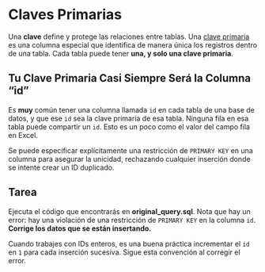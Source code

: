 # Claves Primarias

Una **clave** define y protege las relaciones entre tablas. Una [clave primaria](https://es.wikipedia.org/wiki/Clave_primaria) es una columna especial que identifica de manera única los registros dentro de una tabla. Cada tabla puede tener **una, y solo una clave primaria**.

## Tu Clave Primaria Casi Siempre Será la Columna “id”

Es **muy** común tener una columna llamada `id` en cada tabla de una base de datos, y que ese `id` sea la clave primaria de esa tabla. Ninguna fila en esa tabla puede compartir un `id`. Esto es un poco como el valor del campo fila en Excel.

Se puede especificar explícitamente una restricción de `PRIMARY KEY` en una columna para asegurar la unicidad, rechazando cualquier inserción donde se intente crear un ID duplicado.

## Tarea

Ejecuta el código que encontrarás en **original_query.sql**. Nota que hay un error: hay una violación de una restricción de `PRIMARY KEY` en la columna `id`. **Corrige los datos que se están insertando.**

Cuando trabajes con IDs enteros, es una buena práctica incrementar el `id` en `1` para cada inserción sucesiva. Sigue esta convención al corregir el error.

